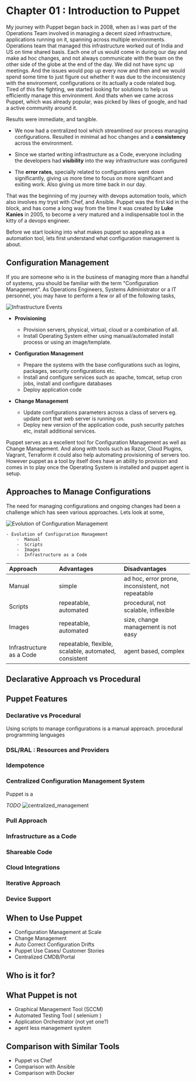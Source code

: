 # Chapter 01  :  Introduction to Puppet

My journey with Puppet began back in 2008, when as I was part of the Operations Team involved in managing a decent sized infrastructure, applications running on it, spanning across multiple environments. Operations team that managed this infrastructure  worked out of India and US on time shared basis. Each  one of us would come in during our day and make ad hoc changes, and not always communicate with the team on the other side of the globe at the end of the day. We did not have sync up meetings. And the issues would pop up every now and then and we would spend some time to just figure out whether it was due to the inconsistency with the environment, configurations or its actually a code related bug. Tired of this fire fighting, we started looking for solutions to help us efficiently manage this environment. And thats when we came across Puppet, which was already popular, was picked by likes of google, and had a active community around it.

Results were immediate, and tangible.

* We now had a centralized tool which streamlined our process managing configurations. Resulted in minimal ad hoc changes and a **consistency** across the environment.

* Since we started writing infrastructure as a Code, everyone including the developers had **visibility** into the way infrastructure was configured  

* The **error rates**, specially related to configurations went down significantly, giving us more time to focus on more significant and exiting work. Also giving us more time back in our day.

That was the beginning of my journey with devops automation tools, which also involves my tryst with Chef, and Ansible. Puppet was the first kid in the block, and has come a long way from the time it was created by **Luke Kanies** in 2005, to become a very matured and a indispensable tool in the kitty of a devops engineer.

Before we start looking into what makes puppet so appealing as a automation tool, lets first understand what configuration management is about.

## Configuration Management

If you are someone who is in the business of managing  more than a handful of systems, you should be familiar with the term "Configuration Management". As  Operations Engineers, Systems Administrator or a IT personnel, you may have to perform a few or all of the following tasks,

![Infrastructure Events](images/chapter1/infra_lifecycle.png)


* **Provisioning**
  * Provision servers, physical, virtual, cloud or a combination of all.
  * Install Operating System either using manual/automated install process or using an image/template.

* **Configuration Management**
  * Prepare the systems with the base configurations such as logins,  packages, security configurations etc.
  * Install and configure services such as apache, tomcat, setup cron jobs, install and configure databases
  * Deploy application code

* **Change Management**
  * Update configurations parameters across a class of servers eg. update port that web server is running on.
  * Deploy new version of the application code, push security patches etc, install additional services.

Puppet serves as a excellent tool for Configuration Management as well as Change Management. And along with tools such as Razor, Cloud Plugins, Vagrant, Terraform it could also help automating provisioning of servers too. However puppet as a tool by itself does have an ability to provision and comes in to play once the Operating System is installed and puppet agent is setup.


## Approaches to Manage Configurations
The need for managing configurations and ongoing  changes had been a challenge which has seen various approaches. Lets look at some,


![Evolution of Configuration Management](images/chapter1/config_mgmt_approaches.png)

    - Evolution of Configuration Management
        -  Manual
        -  Scripts
        -  Images
        -  Infrastructure as a Code

| Approach     | Advantages     | Disadvantages
| :------------- | :------------- | :------------- |
| Manual | simple    | ad hoc, error prone, inconsistent, not repeatable |
| Scripts | repeatable, automated     | procedural, not scalable, inflexible |
| Images | repeatable, automated   | size, change management is not easy |
| Infrastructure as a Code | repeatable, flexible, scalable, automated, consistent     | agent based, complex  |


## Declarative Approach vs Procedural


## Puppet Features

### Declarative vs Procedural
Using scripts to manage configurations is a manual approach. procedural programming languages

### DSL/RAL : Resources and Providers
### Idempotence
### Centralized Configuration Management System
Puppet is a

*TODO* ![centralized_management](images/)

### Pull Approach
### Infrastructure as a Code
### Shareable Code
### Cloud Integrations
### Iterative Approach
### Device Support


## When to Use Puppet
  * Configuration Management at Scale
  * Change Management
  * Auto Correct Configuration Drifts
  * Puppet Use Cases/ Customer Stories
  * Centralized CMDB/Portal

## Who is it for?

## What Puppet is not
  * Graphical Management Tool (SCCM)
  * Automated Testing Tool ( selenium )
  * Application Orchestrator (not yet one?)
  * agent less management system


## Comparison with Similar Tools
  * Puppet vs   Chef
  * Comparison with Ansible
  * Comparison with Docker
